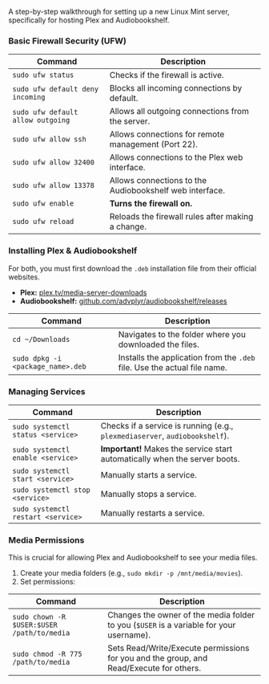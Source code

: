 A step-by-step walkthrough for setting up a new Linux Mint server, specifically for hosting Plex and Audiobookshelf.

### Basic Firewall Security (UFW)
| Command | Description |
|---|---|
| `sudo ufw status` | Checks if the firewall is active. |
| `sudo ufw default deny incoming` | Blocks all incoming connections by default. |
| `sudo ufw default allow outgoing` | Allows all outgoing connections from the server. |
| `sudo ufw allow ssh` | Allows connections for remote management (Port 22). |
| `sudo ufw allow 32400` | Allows connections to the Plex web interface. |
| `sudo ufw allow 13378` | Allows connections to the Audiobookshelf web interface. |
| `sudo ufw enable` | **Turns the firewall on.** |
| `sudo ufw reload`| Reloads the firewall rules after making a change. |

### Installing Plex & Audiobookshelf
For both, you must first download the `.deb` installation file from their official websites.
- **Plex:** [plex.tv/media-server-downloads](https://www.plex.tv/media-server-downloads/)
- **Audiobookshelf:** [github.com/advplyr/audiobookshelf/releases](https://github.com/advplyr/audiobookshelf/releases)

| Command | Description |
|---|---|
| `cd ~/Downloads` | Navigates to the folder where you downloaded the files. |
| `sudo dpkg -i <package_name>.deb` | Installs the application from the `.deb` file. Use the actual file name. |

### Managing Services
| Command | Description |
|---|---|
| `sudo systemctl status <service>` | Checks if a service is running (e.g., `plexmediaserver`, `audiobookshelf`). |
| `sudo systemctl enable <service>` | **Important!** Makes the service start automatically when the server boots. |
| `sudo systemctl start <service>` | Manually starts a service. |
| `sudo systemctl stop <service>` | Manually stops a service. |
| `sudo systemctl restart <service>` | Manually restarts a service. |

### Media Permissions
This is crucial for allowing Plex and Audiobookshelf to see your media files.
1. Create your media folders (e.g., `sudo mkdir -p /mnt/media/movies`).
2. Set permissions:

| Command | Description |
|---|---|
| `sudo chown -R $USER:$USER /path/to/media` | Changes the owner of the media folder to you (`$USER` is a variable for your username). |
| `sudo chmod -R 775 /path/to/media` | Sets Read/Write/Execute permissions for you and the group, and Read/Execute for others. |
